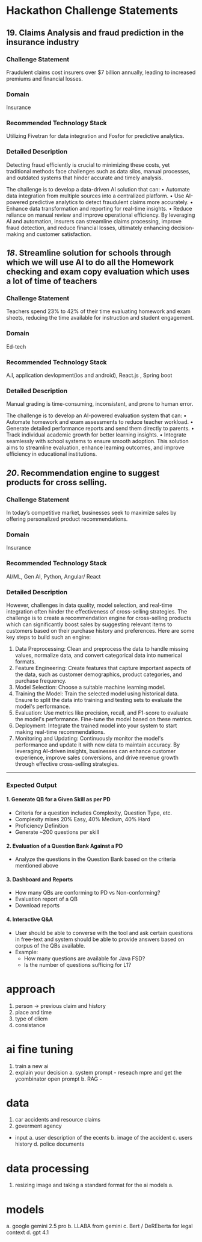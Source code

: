 # Hackathon Challenge Statements

## 19. Claims Analysis and fraud prediction in the insurance industry

### Challenge Statement
Fraudulent claims cost insurers over $7 billion annually, leading to increased premiums and financial losses.

### Domain
Insurance

### Recommended Technology Stack
Utilizing Fivetran for data integration and Fosfor for predictive analytics.

### Detailed Description
Detecting fraud efficiently is crucial to minimizing these costs, yet traditional methods face challenges such as data silos, manual processes, and outdated systems that hinder accurate and timely analysis.

The challenge is to develop a data-driven AI solution that can:
• Automate data integration from multiple sources into a centralized platform.
• Use AI-powered predictive analytics to detect fraudulent claims more accurately.
• Enhance data transformation and reporting for real-time insights.
• Reduce reliance on manual review and improve operational efficiency.
By leveraging AI and automation, insurers can streamline claims processing, improve fraud detection, and reduce financial losses, ultimately enhancing decision-making and customer satisfaction.

## *18*. Streamline solution for schools through which we will use AI to do all the Homework checking and exam copy evaluation which uses a lot of time of teachers

### Challenge Statement
Teachers spend 23% to 42% of their time evaluating homework and exam sheets, reducing the time available for instruction and student engagement.

### Domain
Ed-tech

### Recommended Technology Stack
A.I, application devlopment(ios and android), React.js , Spring boot

### Detailed Description
Manual grading is time-consuming, inconsistent, and prone to human error.

The challenge is to develop an AI-powered evaluation system that can:
• Automate homework and exam assessments to reduce teacher workload.
• Generate detailed performance reports and send them directly to parents.
• Track individual academic growth for better learning insights.
• Integrate seamlessly with school systems to ensure smooth adoption.
This solution aims to streamline evaluation, enhance learning outcomes, and improve efficiency in educational institutions.


## *20*. Recommendation engine to suggest products for cross selling.

### Challenge Statement
In today’s competitive market, businesses seek to maximize sales by offering personalized product recommendations.

### Domain
Insurance

### Recommended Technology Stack
AI/ML, Gen AI, Python, Angular/ React

### Detailed Description
However, challenges in data quality, model selection, and real-time integration often hinder the effectiveness of cross-selling strategies. The challenge is to create a recommendation engine for cross-selling products which can significantly boost sales by suggesting relevant items to customers based on their purchase history and preferences. Here are some key steps to build such an engine:
1. Data Preprocessing: Clean and preprocess the data to handle missing values, normalize data, and convert categorical data into numerical formats.
2. Feature Engineering: Create features that capture important aspects of the data, such as customer demographics, product categories, and purchase frequency.
3. Model Selection: Choose a suitable machine learning model.
4. Training the Model: Train the selected model using historical data. Ensure to split the data into training and testing sets to evaluate the model's performance.
5. Evaluation: Use metrics like precision, recall, and F1-score to evaluate the model's performance. Fine-tune the model based on these metrics.
6. Deployment: Integrate the trained model into your system to start making real-time recommendations.
7. Monitoring and Updating: Continuously monitor the model's performance and update it with new data to maintain accuracy.
By leveraging AI-driven insights, businesses can enhance customer experience, improve sales conversions, and drive revenue growth through effective cross-selling strategies.

---
### Expected Output

#### 1. Generate QB for a Given Skill as per PD
* Criteria for a question includes Complexity, Question Type, etc.
* Complexity mixes 20% Easy, 40% Medium, 40% Hard
* Proficiency Definition
* Generate ~200 questions per skill

#### 2. Evaluation of a Question Bank Against a PD
* Analyze the questions in the Question Bank based on the criteria mentioned above

#### 3. Dashboard and Reports
* How many QBs are conforming to PD vs Non-conforming?
* Evaluation report of a QB
* Download reports

#### 4. Interactive Q&A
* User should be able to converse with the tool and ask certain questions in free-text and system should be able to provide answers based on corpus of the QBs available.
* Example:
  * How many questions are available for Java FSD?
  * Is the number of questions sufficing for L1?

# approach
1. person -> previous claim and history
2. place and time
3. type of cliem
4. consistance 

# ai fine tuning
1. train a new ai
2. explain your decision
a. system prompt - reseach mpre and get the ycombinator open prompt
b. RAG - 



# data 
1. car accidents and resource claims 
2. goverment agency
- input
a. user description of the ecents
b. image of the accident
c. users history 
d. police documents 

# data processing 
1. resizing image and taking a standard format for the ai models
  a. 

# models
a. google gemini 2.5 pro
b. LLABA from gemini
c. Bert / DeREberta for legal context
d. gpt 4.1

